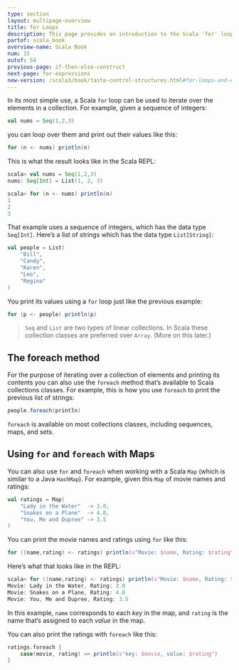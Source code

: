 ```yaml
---
type: section
layout: multipage-overview
title: for Loops
description: This page provides an introduction to the Scala 'for' loop, including how to iterate over Scala collections.
partof: scala_book
overview-name: Scala Book
num: 15
outof: 54
previous-page: if-then-else-construct
next-page: for-expressions
new-version: /scala3/book/taste-control-structures.html#for-loops-and-expressions
---
```



In its most simple use, a Scala `for` loop can be used to iterate over the elements in a collection. For example, given a sequence of integers:

```scala
val nums = Seq(1,2,3)
```

you can loop over them and print out their values like this:

```scala
for (n <- nums) println(n)
```

This is what the result looks like in the Scala REPL:

```scala
scala> val nums = Seq(1,2,3)
nums: Seq[Int] = List(1, 2, 3)

scala> for (n <- nums) println(n)
1
2
3
```

That example uses a sequence of integers, which has the data type `Seq[Int]`. Here’s a list of strings which has the data type `List[String]`:

```scala
val people = List(
    "Bill", 
    "Candy", 
    "Karen", 
    "Leo", 
    "Regina"
)
```

You print its values using a `for` loop just like the previous example:

```scala
for (p <- people) println(p)
```

>`Seq` and `List` are two types of linear collections. In Scala these collection classes are preferred over `Array`. (More on this later.)



## The foreach method

For the purpose of iterating over a collection of elements and printing its contents you can also use the `foreach` method that’s available to Scala collections classes. For example, this is how you use `foreach` to print the previous list of strings:

```scala
people.foreach(println)
```

`foreach` is available on most collections classes, including sequences, maps, and sets.



## Using `for` and `foreach` with Maps

You can also use `for` and `foreach` when working with a Scala `Map` (which is similar to a Java `HashMap`). For example, given this `Map` of movie names and ratings:

```scala
val ratings = Map(
    "Lady in the Water"  -> 3.0, 
    "Snakes on a Plane"  -> 4.0, 
    "You, Me and Dupree" -> 3.5
)
```

You can print the movie names and ratings using `for` like this:

```scala
for ((name,rating) <- ratings) println(s"Movie: $name, Rating: $rating")
```

Here’s what that looks like in the REPL:

```scala
scala> for ((name,rating) <- ratings) println(s"Movie: $name, Rating: $rating")
Movie: Lady in the Water, Rating: 3.0
Movie: Snakes on a Plane, Rating: 4.0
Movie: You, Me and Dupree, Rating: 3.5
```

In this example, `name` corresponds to each *key* in the map, and `rating` is the name that’s assigned to each *value* in the map.

You can also print the ratings with `foreach` like this:

```scala
ratings.foreach {
    case(movie, rating) => println(s"key: $movie, value: $rating")
}
```

